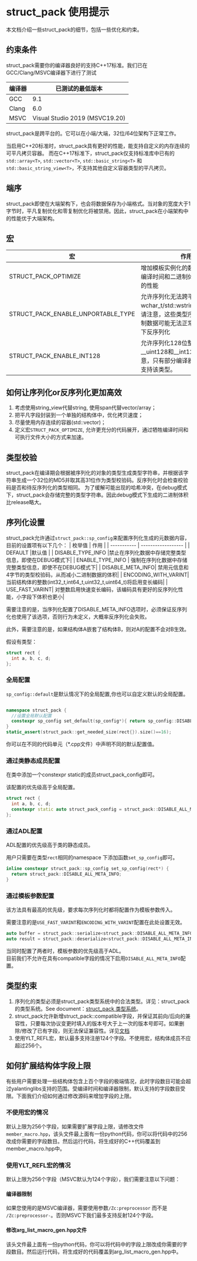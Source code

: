 # struct_pack 使用提示
本文档介绍一些struct_pack的细节，包括一些优化和约束。
## 约束条件

struct_pack需要你的编译器良好的支持C++17标准。我们已在GCC/Clang/MSVC编译器下进行了测试

| 编译器      | 已测试的最低版本    | 
| ----------- | ------------------   |
| GCC         | 9.1                               |
| Clang       | 6.0                               |
| MSVC        | Visual Studio 2019 (MSVC19.20)    |

struct_pack是跨平台的。它可以在小端/大端，32位/64位架构下正常工作。

当启用C++20标准时，struct_pack具有更好的性能，能支持自定义的内存连续的可平凡拷贝容器。
而在C++17标准下，struct_pack仅支持标准库中已有的`std::array<T>`, `std::vector<T>`, `std::basic_string<T>` 和 `std::basic_string_view<T>`，不支持其他自定义容器类型的平凡拷贝。

## 端序

struct_pack即使在大端架构下，也会将数据保存为小端格式。当对象的宽度大于1字节时，平凡复制优化和零复制优化将被禁用。因此，struct_pack在小端架构中的性能优于大端架构。

## 宏
| 宏      | 作用 |
| ----------- | ------------------ |
| STRUCT_PACK_OPTIMIZE               |增加模板实例化的数量，通过牺牲编译时间和二进制体积来换取更好的性能    |
|STRUCT_PACK_ENABLE_UNPORTABLE_TYPE |允许序列化无法跨平台的类型，如wchar_t/std::wstring/std::bitset，请注意，这些类型序列化出的二进制数据可能无法正常的在其他平台下反序列化|
| STRUCT_PACK_ENABLE_INT128 | 允许序列化128位整数，包括__uint128和__int128类型。请注意，只有部分编译器在部分架构下支持该类型。
## 如何让序列化or反序列化更加高效
1. 考虑使用string_view代替string, 使用span代替vector/array；
2. 把平凡字段封装到一个单独的结构体中，优化拷贝速度；
3. 尽量使用内存连续的容器(std::vector)；
4. 定义宏`STRUCT_PACK_OPTIMIZE`, 允许更充分的代码展开，通过牺牲编译时间和可执行文件大小的方式来加速。
##  类型校验
struct_pack在编译期会根据被序列化的对象的类型生成类型字符串，并根据该字符串生成一个32位的MD5并取其高31位作为类型校验码。反序列化时会检查校验码是否和待反序列化的类型相同。
为了缓解可能出现的哈希冲突，在debug模式下，struct_pack会存储完整的类型字符串。因此debug模式下生成的二进制体积比release略大。
##  序列化设置
struct_pack允许通过`struct_pack::sp_config`来配置序列化生成的元数据内容，目前的设置项有以下几个：
| 枚举值      | 作用 |
| ----------- | ------------------ |
| DEFAULT               |默认值          |
| DISABLE_TYPE_INFO  |禁止在序列化数据中存储完整类型信息，即使在DEBUG模式下|
| ENABLE_TYPE_INFO | 强制在序列化数据中存储完整类型信息，即使不在DEBUG模式下|
| DISABLE_META_INFO| 禁用元信息和4字节的类型校验码，从而减小二进制数据的体积|
| ENCODING_WITH_VARINT| 当前结构体的整数(int32_t,int64_t,uint32_t,uint64_t)将启用变长编码|
| USE_FAST_VARINT| 对整数启用快速变长编码，该编码具有更好的反序列化性能，小字段下体积也更小|


需要注意的是，当序列化配置了DISABLE_META_INFO选项时，必须保证反序列化也使用了该选项，否则行为未定义，大概率反序列化会失败。

此外，需要注意的是，如果结构体A嵌套了结构体B，则对A的配置不会对B生效。

假设有类型：
```cpp
struct rect {
  int a, b, c, d;
};
```

### 全局配置

`sp_config::default`是默认情况下的全局配置,你也可以自定义默认的全局配置。

```cpp

namespace struct_pack {
  //设置全局默认配置
  constexpr sp_config set_default(sp_config*){ return sp_config::DISABLE_ALL_META_INFO; }
}
static_assert(struct_pack::get_needed_size(rect{}).size()==16);
```

你可以在不同的代码单元（*.cpp文件）中声明不同的默认配置值。

### 通过类静态成员配置

在类中添加一个constexpr static的成员struct_pack_config即可。

该配置的优先级高于全局配置。

```cpp
struct rect {
  int a, b, c, d;
  constexpr static auto struct_pack_config = struct_pack::DISABLE_ALL_META_INFO;
};
```

### 通过ADL配置

ADL配置的优先级高于类的静态成员。

用户只需要在类型`rect`相同的namespace 下添加函数`set_sp_config`即可。

```cpp
inline constexpr struct_pack::sp_config set_sp_config(rect*) {
  return struct_pack::DISABLE_ALL_META_INFO;
}
```

### 通过模板参数配置

该方法具有最高的优先级，要求每次序列化时都将配置作为模板参数传入。

需要注意的是`USE_FAST_VARINT`和`ENCODING_WITH_VARINT`配置在此处设置无效。

```cpp
auto buffer = struct_pack::serialize<struct_pack::DISABLE_ALL_META_INFO>(rect{});
auto result = struct_pack::deserialize<struct_pack::DISABLE_ALL_META_INFO,rect>(buffer);
```

当同时配置了两者时，模板参数的优先级高于ADL。      
目前我们不允许在具有compatible字段的情况下启用`DISABLE_ALL_META_INFO`配置。

## 类型约束

1. 序列化的类型必须是struct_pack类型系统中的合法类型。详见：struct_pack的类型系统。See document：[struct_pack 类型系统](https://alibaba.github.io/yalantinglibs/zh/struct_pack/struct_pack_type_system.html)。
2. struct_pack允许新增struct_pack::compatible字段，并保证其前向/后向的兼容性，只要每次协议变更时填入的版本号大于上一次的版本号即可。如果删除/修改了已有字段，则无法保证兼容性。详见[文档](https://alibaba.github.io/yalantinglibs/zh/struct_pack/struct_pack_type_system.html#%E5%85%BC%E5%AE%B9%E7%B1%BB%E5%9E%8B)
3. 使用YLT_REFL宏，默认最多支持注册124个字段。不使用宏，结构体成员不应超过256个。

## 如何扩展结构体字段上限

有些用户需要处理一些结构体包含上百个字段的极端情况，此时字段数目可能会超过yalantinglibs支持的范围。受编译时间和编译器限制，默认支持的字段数目受限。下面我们介绍如何通过修改源码来增加字段的上限。

### 不使用宏的情况

默认上限为256个字段，如果需要扩展字段上限，请修改文件`member_macro.hpp`，该头文件最上面有一份python代码，你可以将代码中的256改成你需要的字段数目。然后运行代码，将生成好的C++代码覆盖到member_macro.hpp中。

### 使用YLT_REFL宏的情况

默认上限为256个字段（MSVC默认为124个字段），我们需要注意以下问题：

#### 编译器限制

如果您使用的是MSVC编译器，需要使用参数`/Zc:preprocessor` 而不是 `/Zc:preprocessor-`。否则MSVC下我们最多支持反射124个字段。

#### 修改arg_list_macro_gen.hpp文件

该头文件最上面有一份python代码，你可以将代码中的字段上限改成你需要的字段数目。然后运行代码，将生成好的代码覆盖到arg_list_macro_gen.hpp中。

